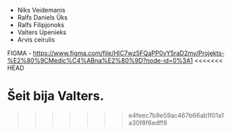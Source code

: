 
- Niks Veidemanis
- Ralfs Daniels Ūks
- Ralfs Filipjonoks
- Valters Upenieks
- Arvis ceirulis


FIGMA - https://www.figma.com/file/HIC7wz5FQaPP0vY5raD2mv/Projekts-%E2%80%9CMedic%C4%ABna%E2%80%9D?node-id=0%3A1
<<<<<<< HEAD

Šeit bija Valters.
=======
>>>>>>> e4feec7b9e59ac467b66ab1f01a1a30f8f6edff8

